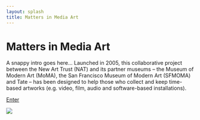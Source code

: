 ```yaml
---
layout: splash
title: Matters in Media Art
---
```





# Matters in Media Art

A snappy intro goes here... Launched in 2005, this collaborative project between the New Art Trust (NAT) and its partner museums – the Museum of Modern Art (MoMA), the San Francisco Museum of Modern Art (SFMOMA) and Tate – has been designed to help those who collect and keep time-based artworks (e.g. video, film, audio and software-based installations).

[Enter](landing.html)

<img src="http://images.tate.org.uk/sites/default/files/mattermediaart_logos.jpg" class="logo">

